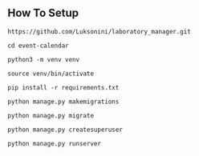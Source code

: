 
## How To Setup
```
https://github.com/Luksonini/laboratory_manager.git
```
```
cd event-calendar
```
```
python3 -m venv venv
```
```
source venv/bin/activate
```
```
pip install -r requirements.txt
```
```
python manage.py makemigrations
```
```
python manage.py migrate
```
```
python manage.py createsuperuser
```
```
python manage.py runserver
```
